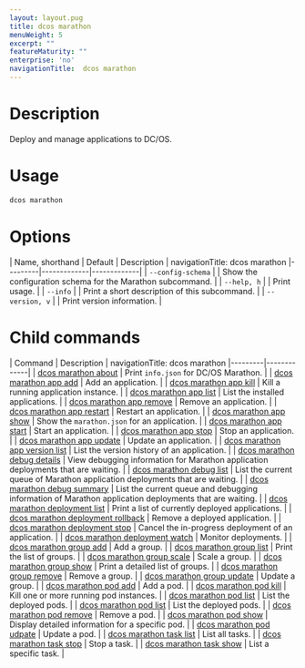 ```yaml
---
layout: layout.pug
title: dcos marathon
menuWeight: 5
excerpt: ""
featureMaturity: ""
enterprise: 'no'
navigationTitle:  dcos marathon
---
```


<!-- This source repo for this topic is https://github.com/dcos/dcos-docs -->


# Description
Deploy and manage applications to DC/OS.

# Usage

```bash
dcos marathon
```

# Options

| Name, shorthand | Default | Description |
navigationTitle:  dcos marathon
|---------|-------------|-------------|
| `--config-schema`   |             |  Show the configuration schema for the Marathon subcommand. |
| `--help, h`   |             |  Print usage. |
| `--info`   |             |  Print a short description of this subcommand. |
| `--version, v`   |             | Print version information. |

# Child commands

| Command | Description |
navigationTitle:  dcos marathon
|---------|-------------|
| [dcos marathon about](/docs/1.9/cli/command-reference/dcos-marathon/dcos-marathon-about/)   | Print `info.json` for DC/OS Marathon. | 
| [dcos marathon app add](/docs/1.9/cli/command-reference/dcos-marathon/dcos-marathon-app-add/)   |  Add an application. | 
| [dcos marathon app kill](/docs/1.9/cli/command-reference/dcos-marathon/dcos-marathon-app-kill/)   | Kill a running application instance.  | 
| [dcos marathon app list](/docs/1.9/cli/command-reference/dcos-marathon/dcos-marathon-app-list/)   | List the installed applications.  | 
| [dcos marathon app remove](/docs/1.9/cli/command-reference/dcos-marathon/dcos-marathon-app-remove/)   |  Remove an application. | 
| [dcos marathon app restart](/docs/1.9/cli/command-reference/dcos-marathon/dcos-marathon-app-restart/)   | Restart an application.  | 
| [dcos marathon app show](/docs/1.9/cli/command-reference/dcos-marathon/dcos-marathon-app-show/)   | Show the `marathon.json` for an  application.  | 
| [dcos marathon app start](/docs/1.9/cli/command-reference/dcos-marathon/dcos-marathon-app-start/)   | Start an application.  | 
| [dcos marathon app stop](/docs/1.9/cli/command-reference/dcos-marathon/dcos-marathon-app-stop/)   | Stop an application.  | 
| [dcos marathon app update](/docs/1.9/cli/command-reference/dcos-marathon/dcos-marathon-app-update/)   | Update an application.  | 
| [dcos marathon app version list](/docs/1.9/cli/command-reference/dcos-marathon/dcos-marathon-app-version-list/)   | List the version history of an application.  | 
| [dcos marathon debug details](/docs/1.9/cli/command-reference/dcos-marathon/dcos-marathon-debug-details/) | View debugging information for Marathon application deployments that are waiting.  | 
| [dcos marathon debug list](/docs/1.9/cli/command-reference/dcos-marathon/dcos-marathon-debug-list/)   | List the current queue of Marathon application deployments that are waiting.  | 
| [dcos marathon debug summary](/docs/1.9/cli/command-reference/dcos-marathon/dcos-marathon-debug-summary/)   | List the current queue and debugging information of Marathon application deployments that are waiting.  | 
| [dcos marathon deployment list](/docs/1.9/cli/command-reference/dcos-marathon/dcos-marathon-deployment-list/) | Print a list of currently deployed applications. | 
| [dcos marathon deployment rollback](/docs/1.9/cli/command-reference/dcos-marathon/dcos-marathon-deployment-rollback/) | Remove a deployed application. | 
| [dcos marathon deployment stop](/docs/1.9/cli/command-reference/dcos-marathon/dcos-marathon-deployment-stop/) | Cancel the in-progress deployment of an application. | 
| [dcos marathon deployment watch](/docs/1.9/cli/command-reference/dcos-marathon/dcos-marathon-deployment-stop/) | Monitor deployments. | 
| [dcos marathon group add](/docs/1.9/cli/command-reference/dcos-marathon/dcos-marathon-group-add/) | Add a group. | 
| [dcos marathon group list](/docs/1.9/cli/command-reference/dcos-marathon/dcos-marathon-group-list/) | Print the list of groups. | 
| [dcos marathon group scale](/docs/1.9/cli/command-reference/dcos-marathon/dcos-marathon-group-scale/) | Scale a group. | 
| [dcos marathon group show](/docs/1.9/cli/command-reference/dcos-marathon/dcos-marathon-group-scale/) | Print a detailed list of groups. | 
| [dcos marathon group remove](/docs/1.9/cli/command-reference/dcos-marathon/dcos-marathon-group-remove/) | Remove a group. | 
| [dcos marathon group update](/docs/1.9/cli/command-reference/dcos-marathon/dcos-marathon-group-update/) | Update a group. | 
| [dcos marathon pod add](/docs/1.9/cli/command-reference/dcos-marathon/dcos-marathon-pod-add/) | Add a pod. | 
| [dcos marathon pod kill](/docs/1.9/cli/command-reference/dcos-marathon/dcos-marathon-pod-kill/) | Kill one or more running pod instances. | 
| [dcos marathon pod list](/docs/1.9/cli/command-reference/dcos-marathon/dcos-marathon-pod-list/) | List the deployed pods. | 
| [dcos marathon pod list](/docs/1.9/cli/command-reference/dcos-marathon/dcos-marathon-pod-list/) | List the deployed pods. | 
| [dcos marathon pod remove](/docs/1.9/cli/command-reference/dcos-marathon/dcos-marathon-pod-remove/) | Remove a pod. | 
| [dcos marathon pod show](/docs/1.9/cli/command-reference/dcos-marathon/dcos-marathon-pod-show/) | Display detailed information for a specific pod. | 
| [dcos marathon pod udpate](/docs/1.9/cli/command-reference/dcos-marathon/dcos-marathon-pod-update/) | Update a pod. | 
| [dcos marathon task list](/docs/1.9/cli/command-reference/dcos-marathon/dcos-marathon-task-list/) | List all tasks. | 
| [dcos marathon task stop](/docs/1.9/cli/command-reference/dcos-marathon/dcos-marathon-task-stop/) | Stop a task. | 
| [dcos marathon task show](/docs/1.9/cli/command-reference/dcos-marathon/dcos-marathon-task-show/) | List a specific task. | 

